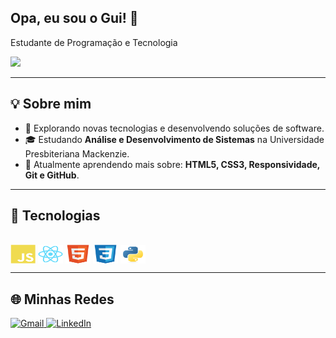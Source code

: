 ## Opa, eu sou o Gui! 👋  
Estudante de Programação e Tecnologia

<a href="https://github.com/guilhermemacario01" title="Meu GitHub">
  <img height="180em" src="https://github-readme-stats.vercel.app/api?username=guilhermemacario01&theme=dark&show_icons=true" />
</a>

---

## 💡 Sobre mim

- 🤔 Explorando novas tecnologias e desenvolvendo soluções de software.
- 🎓 Estudando **Análise e Desenvolvimento de Sistemas** na Universidade Presbiteriana Mackenzie.
- 🌱 Atualmente aprendendo mais sobre: **HTML5, CSS3, Responsividade, Git e GitHub**.

---

## 🚀 Tecnologias

<div style="display: inline_block"><br>
  <img align="center" alt="JS" height="30" width="40" src="https://raw.githubusercontent.com/devicons/devicon/master/icons/javascript/javascript-plain.svg">
  <img align="center" alt="React" height="30" width="40" src="https://raw.githubusercontent.com/devicons/devicon/master/icons/react/react-original.svg">
  <img align="center" alt="HTML" height="30" width="40" src="https://raw.githubusercontent.com/devicons/devicon/master/icons/html5/html5-original.svg">
  <img align="center" alt="CSS" height="30" width="40" src="https://raw.githubusercontent.com/devicons/devicon/master/icons/css3/css3-original.svg">
  <img align="center" alt="Python" height="30" width="40" src="https://raw.githubusercontent.com/devicons/devicon/master/icons/python/python-original.svg">
</div>

---

## 🌐 Minhas Redes  

<p align="left">
  <a href="mailto:guilherme.n.macario@gmail.com" title="Gmail">
    <img src="https://img.shields.io/badge/-Gmail-FF0000?style=flat-square&labelColor=FF0000&logo=gmail&logoColor=white" alt="Gmail"/>
  </a>
  <a href="https://www.linkedin.com/in/guilhermemacario" title="LinkedIn">
    <img src="https://img.shields.io/badge/-Linkedin-0e76a8?style=flat-square&logo=Linkedin&logoColor=white" alt="LinkedIn"/>
  </a>
</p>
